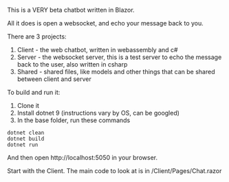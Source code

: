 This is a VERY beta chatbot written in Blazor.

All it does is open a websocket, and echo your message back to you.

There are 3 projects:

1. Client - the web chatbot, written in webassembly and c#
2. Server - the websocket server, this is a test server to echo the message back to the user, also written in csharp
3. Shared - shared files, like models and other things that can be shared between client and server

To build and run  it:
1. Clone it
2. Install dotnet 9 (instructions vary by OS, can be googled)
3. In the base folder, run these commands
```
dotnet clean
dotnet build
dotnet run
```

And then open http://localhost:5050 in your browser.

Start with the Client.  The main code to look at is in /Client/Pages/Chat.razor

